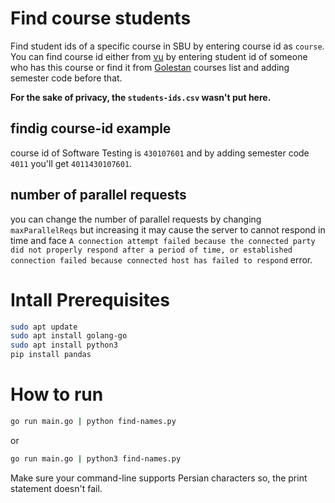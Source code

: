 # Find course students

Find student ids of a specific course in SBU by entering course id as `course`. You can find course id either from [vu](vu.sbu.ac.ir) by entering student id of someone who has this course or find it from [Golestan](golestan.sbu.ac.ir) courses list and adding semester code before that.

**For the sake of privacy, the `students-ids.csv` wasn't put here.**

## findig course-id example
course id of Software Testing is `430107601` and by adding semester code `4011` you'll get `4011430107601`.

## number of parallel requests
you can change the number of parallel requests by changing `maxParallelReqs` but increasing it may cause the server to cannot respond in time and face `A connection attempt failed because the connected party did not properly respond after a period of time, or established connection failed because connected host has failed to respond` error.

# Intall Prerequisites
```bash
sudo apt update
sudo apt install golang-go
sudo apt install python3
pip install pandas
```

# How to run
```bash
go run main.go | python find-names.py
```
or
```bash
go run main.go | python3 find-names.py
```

Make sure your command-line supports Persian characters so, the print statement doesn't fail.